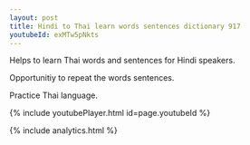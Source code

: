 ```yaml
---
layout: post
title: Hindi to Thai learn words sentences dictionary 917 
youtubeId: exMTw5pNkts
---
```

 
 
Helps to learn Thai words and sentences for Hindi speakers.

Opportunitiy to repeat the words sentences. 

Practice Thai language. 
 
{% include youtubePlayer.html id=page.youtubeId %}
 
 
{% include analytics.html %}